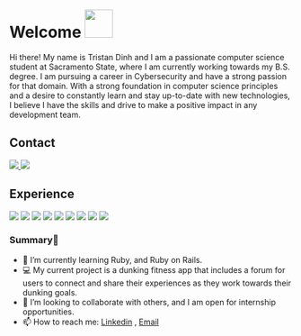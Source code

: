 # Welcome <img src="https://media.giphy.com/media/mGcNjsfWAjY5AEZNw6/giphy.gif" width="50">

Hi there! My name is Tristan Dinh and I am a passionate computer science student at Sacramento State, where I am currently working towards my B.S. degree. I am pursuing a career in Cybersecurity and have a strong passion for that domain. With a strong foundation in computer science principles and a desire to constantly learn and stay up-to-date with new technologies, I believe I have the skills and drive to make a positive impact in any development team.

<div>
  <h2>Contact</h2>
  <div>
    <a href="https://discord.com/users/222205454334296068">
        <img src="https://img.shields.io/badge/Discord-7289DA?style=for-the-badge&logo=discord&logoColor=white" />
    </a>
    <a href="https://www.linkedin.com/in/tristan-dinh-1220a9215/" target="_blank">
        <img src="https://img.shields.io/badge/linkedin-%230077B5.svg?&style=for-the-badge&logo=linkedin&logoColor=white"/>
    </a>
  </div
</div>

<div>
  <h2>Experience</h2>
  <div>
    <img src="https://img.shields.io/badge/Python-3776AB?style=for-the-badge&logo=python&logoColor=white" />
    <img src="https://img.shields.io/badge/Java-ED8B00?style=for-the-badge&logo=java&logoColor=white" />
    <img src="https://img.shields.io/badge/JavaScript-F7DF1E?&style=for-the-badge&logo=JavaScript&logoColor=black" />
    <img src="https://img.shields.io/badge/HTML5-E34F26?style=for-the-badge&logo=html5&logoColor=white" />
    <img src="https://img.shields.io/badge/CSS3-1572B6?style=for-the-badge&logo=css3&logoColor=white" />
    <img src="https://img.shields.io/badge/React-20232A?style=for-the-badge&logo=react&logoColor=61DAFB" />
    <img src="https://img.shields.io/badge/Node.js-339933?style=for-the-badge&logo=nodedotjs&logoColor=white" />
    <img src="https://img.shields.io/badge/MongoDB-4EA94B?style=for-the-badge&logo=mongodb&logoColor=white" />
    <img src="https://img.shields.io/badge/Express.js-000000?style=for-the-badge&logo=express&logoColor=white" />
  </div>
</div>




### Summary👋
- 🔭 I’m currently learning Ruby, and Ruby on Rails.
- 💻 My current project is a dunking fitness app that includes a forum for users to connect and share their experiences as they work towards their dunking goals.
- 👯 I’m looking to collaborate with others, and I am open for internship opportunities.
- 📫 How to reach me: [Linkedin](https://www.linkedin.com/in/tristan-dinh-1220a9215/) , [Email](mailto:tristandinh@csus.edu)






<!--END_SECTION:activity-->
